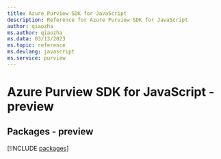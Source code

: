 ```yaml
---
title: Azure Purview SDK for JavaScript
description: Reference for Azure Purview SDK for JavaScript
author: qiaozha
ms.author: qiaozha
ms.data: 03/13/2023
ms.topic: reference
ms.devlang: javascript
ms.service: purview
---
```

# Azure Purview SDK for JavaScript - preview
## Packages - preview
[!INCLUDE [packages](purview-index.md)]